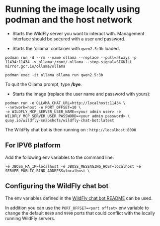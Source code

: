 #  Running the image locally using podman and the host network

* Starts the WildFly server you want to interact with. Management interface should be secured with a user and password.

* Starts the 'ollama' container with `qwen2.5:3b` loaded.

```shell
podman run -d --rm --name ollama --replace --pull=always -p 11434:11434 -v ollama:/root/.ollama --stop-signal=SIGKILL mirror.gcr.io/ollama/ollama

podman exec -it ollama ollama run qwen2.5:3b
```

To quit the Ollama prompt, type **/bye**.

* Starts the image (replace the user name and password with yours):

```
podman run -e OLLAMA_CHAT_URL=http://localhost:11434 \
--network=host -e PORT_OFFSET=10 \
-e WILDFLY_MCP_SERVER_USER_NAME=<your admin user> -e WILDFLY_MCP_SERVER_USER_PASSWORD=<your admin password> \
quay.io/wildfly-snapshots/wildfly-chat-bot:latest
```

The WildFly chat bot is then running on : `http://localhost:8090`

## For IPV6 platform

Add the following env variables to the command line:

```
-e JBOSS_HA_IP=localhost -e JBOSS_MESSAGING_HOST=localhost -e SERVER_PUBLIC_BIND_ADDRESS=localhost \
```

## Configuring the WildFly chat bot

The env variables defined in the [WildFly chat bot README](../../../wildfly-chat-bot/README.md) can be used.

In addition you can use the `PORT_OFFSET=<port offset>` env variable to change the default `8080` and `9990` ports that could conflict with 
the locally running WildFly servers.

